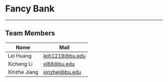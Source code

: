 Fancy Bank
====
***
Team Members
----
|  Name   | Mail  |
|  ----  | ----  |
| Lei Huang  | leih1219@bu.edu |
| Xicheng Li | xl88@bu.edu |
| Xinzhe Jiang | xinzhej@bu.edu |

